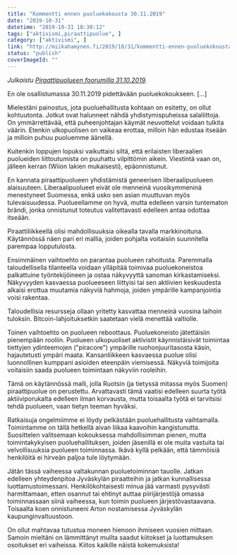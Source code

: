```yaml
---
title: "Kommentti ennen puoluekokousta 30.11.2019"
date: "2019-10-31"
datetime: "2019-10-31 18:30:12"
tags: ["aktivismi,piraattipuolue", ]
category: ["aktivismi", ]
link: "http://miikahamynen.fi/2019/10/31/kommentti-ennen-puoluekokousta-30-11-2019/"
status: "publish"
coverImageId: ""
---
```


_Julkaistu [Piraattipuolueen foorumilla 31.10.2019](https://foorumi.piraattipuolue.fi/viewtopic.php?p=2341#p2341)._

En ole osallistumassa 30.11.2019 pidettävään puoluekokoukseen. \[...\]

Mielestäni painostus, jota puoluehallitusta kohtaan on esitetty, on ollut kohtuutonta. Jotkut ovat halunneet nähdä yhdistymispuheissa salaliittoja. On ymmärrettävää, että puheenjohtajan käymät neuvottelut voidaan tulkita väärin. Etenkin ulkopuolisen on vaikeaa erottaa, milloin hän edustaa itseään ja milloin puhuu puoluemme äänellä.

Kuitenkin loppujen lopuksi vaikuttaisi siltä, että erilaisten liberaalien puolueiden liittoutumista on puuhattu vilpittömin aikein. Viestintä vaan on, jälleen kerran (Wiion lakien mukaisesti), epäonnistunut.

En kannata piraattipuolueen yhdistämistä geneerisen liberaalipuolueen alaisuuteen. Liberaalipuolueet eivät ole menneinä vuosikymmeninä menestyneet Suomessa, enkä usko sen asian muuttuvan myös tulevaisuudessa. Puolueellamme on hyvä, mutta edelleen varsin tuntematon brändi, jonka onnistunut toteutus valitettavasti edelleen antaa odottaa itseään.

Piraattiliikkeellä olisi mahdollisuuksia oikealla tavalla markkinoituna. Käytännössä näen pari eri mallia, joiden pohjalta voitaisiin suunnitella parempaa lopputulosta.

Ensimmäinen vaihtoehto on parantaa puolueen rahoitusta. Paremmalla taloudellisella tilanteella voidaan ylläpitää toimivaa puoluekoneistoa palkattuine työntekijöineen ja ostaa näkyvyyttä sanoman kirkastamiseksi. Näkyvyyden kasvaessa puolueeseen liittyisi tai sen aktiivien keskuudesta alkaisi erottua muutamia näkyviä hahmoja, joiden ympärille kampanjointia voisi rakentaa.

Taloudellisia resursseja ollaan yritetty kasvattaa menneinä vuosina laihoin tuloksin. Bitcoin-lahjoituksetkin saatetaan vielä menettää valtiolle.

Toinen vaihtoehto on puolueen reboottaus. Puoluekoneisto jätettäisiin pienempään rooliin. Puolueen ulkopuoliset aktivistit käynnistäisivät toimintaa tiettyjen ydinteemojen ("piracore") ympärille ruohonjuuritasosta käsin, hajautetusti ympäri maata. Kansanliikkeen kasvaessa puolue olisi luonnollinen kumppani asioiden eteenpäin viemisessä. Näkyviä toimijoita voitaisiin saada puolueen toimintaan näkyviin rooleihin.

Tämä on käytännössä malli, jolla Ruotsin (ja tietyssä mitassa myös Suomen) piraattipuolue on perustettu. Arvattavasti tämä vaatisi edelleen suurta työtä aktiiviporukalta edelleen ilman korvausta, mutta toisaalta työtä ei tarvitsisi tehdä puolueen, vaan tietyn teeman hyväksi.

Ratkaisuja ongelmiimme ei löydy pelkästään puoluehallitusta vaihtamalla. Toimintamme on tällä hetkellä aivan liikaa kaavoihin kangistunutta. Suosittelen valitsemaan kokouksessa mahdollisimman pienen, mutta toimintakykyisen puoluehallituksen, joiden jäsenillä ei ole muita vastuita tai velvollisuuksia puolueen toiminnassa. Ikävä kyllä pelkään, että tämmöisiä henkilöitä ei hirveän paljoa tule löytymään.

Jätän tässä vaiheessa valtakunnan puoluetoiminnan tauolle. Jatkan edelleen yhteydenpitoa Jyväskylän piraatteihin ja jatkan kunnallisessa luottamustoimessani. Henkilökohtaisesti minua jää varmasti pysyvästi harmittamaan, etten osannut tai ehtinyt auttaa piirijärjestöjä omassa toiminnassaan siinä vaiheessa, kun toimin puolueen järjestövastaavana. Toisaalta koen onnistuneeni Arton nostamisessa Jyväskylän kaupunginvaltuustoon.

On ollut mahtavaa tutustua moneen hienoon ihmiseen vuosien mittaan. Samoin mieltäni on lämmittänyt muilta saadut kiitokset ja luottamuksen osoitukset eri vaiheissa. Kiitos kaikille näistä kokemuksista!
